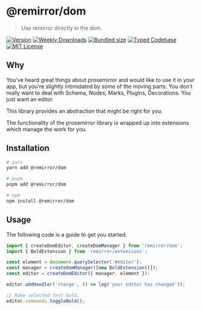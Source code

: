 # @remirror/dom

> Use remirror directly in the dom.

[![Version][version]][npm] [![Weekly Downloads][downloads-badge]][npm] [![Bundled size][size-badge]][size] [![Typed Codebase][typescript]](#) [![MIT License][license]](#)

[version]: https://flat.badgen.net/npm/v/@remirror/dom/next
[npm]: https://npmjs.com/package/@remirror/dom/v/next
[license]: https://flat.badgen.net/badge/license/MIT/purple
[size]: https://bundlephobia.com/result?p=@remirror/dom
[size-badge]: https://flat.badgen.net/bundlephobia/minzip/@remirror/dom
[typescript]: https://flat.badgen.net/badge/icon/TypeScript?icon=typescript&label
[downloads-badge]: https://badgen.net/npm/dw/@remirror/dom/red?icon=npm

## Why

You've heard great things about prosemirror and would like to use it in your app, but you're slightly intimidated by some of the moving parts. You don't really want to deal with Schema, Nodes, Marks, Plugins, Decorations. You just want an editor.

This library provides an abstraction that might be right for you.

The functionality of the prosemirror library is wrapped up into extensions which manage the work for you.

## Installation

```bash
# yarn
yarn add @remirror/dom

# pnpm
pnpm add @remirror/dom

# npm
npm install @remirror/dom
```

## Usage

The following code is a guide to get you started.

```ts
import { createDomEditor, createDomManager } from 'remirror/dom';
import { BoldExtension } from 'remirror/extensions';

const element = document.querySelector('#editor');
const manager = createDomManager([new BoldExtension()]);
const editor = createDomEditor({ manager, element });

editor.addHandler('change', () => log('your editor has changed'));

// Make selected text bold.
editor.commands.toggleBold();
```
